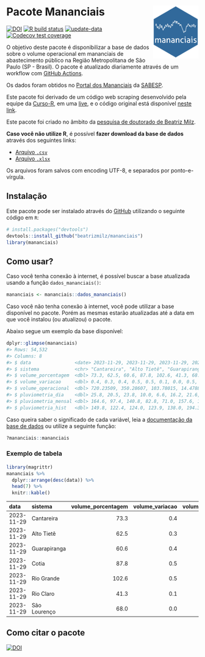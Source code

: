 
<!-- README.md is generated from README.Rmd. Please edit that file -->

# Pacote Mananciais <img src="man/figures/hexlogo.png" align="right" width = "120px"/>

<!-- badges: start -->

[![DOI](https://zenodo.org/badge/DOI/10.5281/zenodo.4733056.svg)](https://doi.org/10.5281/zenodo.4733056)
[![R build
status](https://github.com/beatrizmilz/mananciais/workflows/R-CMD-check/badge.svg)](https://github.com/beatrizmilz/mananciais/actions)
[![update-data](https://github.com/beatrizmilz/mananciais/actions/workflows/2-update_data.yaml/badge.svg)](https://github.com/beatrizmilz/mananciais/actions/workflows/2-update_data.yaml)
[![Codecov test
coverage](https://codecov.io/gh/beatrizmilz/mananciais/branch/master/graph/badge.svg)](https://codecov.io/gh/beatrizmilz/mananciais?branch=master)
<!-- badges: end -->

O objetivo deste pacote é disponibilizar a base de dados sobre o volume
operacional em mananciais de abastecimento público na Região
Metropolitana de São Paulo (SP - Brasil). O pacote é atualizado
diariamente através de um workflow com [GitHub
Actions](https://github.com/beatrizmilz/mananciais/actions).

Os dados foram obtidos no [Portal dos
Mananciais](http://mananciais.sabesp.com.br/Situacao) da
[SABESP](http://site.sabesp.com.br/site/Default.aspx).

Este pacote foi derivado de um código web scraping desenvolvido pela
equipe da [Curso-R](https://www.curso-r.com/), em uma
[live](https://youtu.be/jvZIxrMmOcQ), e o código original está
disponível [neste
link](https://github.com/curso-r/lives/blob/master/drafts/20200730_scraper_sabesp.R).

Este pacote foi criado no âmbito da [pesquisa de doutorado de Beatriz
Milz](https://beatrizmilz.github.io/tese/).

**Caso você não utilize R**, é possível **fazer download da base de
dados** através dos seguintes links:

- [Arquivo
  `.csv`](https://github.com/beatrizmilz/mananciais/raw/master/inst/extdata/mananciais.csv)
- [Arquivo
  `.xlsx`](https://github.com/beatrizmilz/mananciais/blob/master/inst/extdata/mananciais.xlsx?raw=true)

Os arquivos foram salvos com encoding UTF-8, e separados por
ponto-e-vírgula.

## Instalação

Este pacote pode ser instalado através do [GitHub](https://github.com/)
utilizando o seguinte código em `R`:

``` r
# install.packages("devtools")
devtools::install_github("beatrizmilz/mananciais")
library(mananciais)
```

## Como usar?

Caso você tenha conexão à internet, é possível buscar a base atualizada
usando a função `dados_mananciais()`:

``` r
mananciais <- mananciais::dados_mananciais() 
```

Caso você não tenha conexão à internet, você pode utilizar a base
disponível no pacote. Porém as mesmas estarão atualizadas até a data em
que você instalou (ou atualizou) o pacote.

Abaixo segue um exemplo da base disponível:

``` r
dplyr::glimpse(mananciais)
#> Rows: 54,532
#> Columns: 8
#> $ data                <date> 2023-11-29, 2023-11-29, 2023-11-29, 2023-11-29, 2…
#> $ sistema             <chr> "Cantareira", "Alto Tietê", "Guarapiranga", "Cotia…
#> $ volume_porcentagem  <dbl> 73.3, 62.5, 60.6, 87.8, 102.6, 41.3, 68.0, 72.9, 6…
#> $ volume_variacao     <dbl> 0.4, 0.3, 0.4, 0.5, 0.5, 0.1, 0.0, 0.5, 0.0, 0.1, …
#> $ volume_operacional  <dbl> 720.23509, 350.28607, 103.78015, 14.47886, 115.066…
#> $ pluviometria_dia    <dbl> 25.8, 20.5, 23.8, 10.0, 6.6, 16.2, 21.6, 36.8, 12.…
#> $ pluviometria_mensal <dbl> 164.6, 97.4, 140.8, 82.8, 71.0, 157.6, 158.4, 138.…
#> $ pluviometria_hist   <dbl> 149.8, 122.4, 124.0, 123.9, 138.0, 194.3, 150.4, 1…
```

Caso queira saber o significado de cada variável, leia a [documentação
da base de
dados](https://beatrizmilz.github.io/mananciais/reference/mananciais.html)
ou utilize a seguinte função:

``` r
?mananciais::mananciais
```

### Exemplo de tabela

``` r
library(magrittr)
mananciais %>% 
  dplyr::arrange(desc(data)) %>% 
  head(7) %>%
  knitr::kable()
```

| data       | sistema      | volume_porcentagem | volume_variacao | volume_operacional | pluviometria_dia | pluviometria_mensal | pluviometria_hist |
|:-----------|:-------------|-------------------:|----------------:|-------------------:|-----------------:|--------------------:|------------------:|
| 2023-11-29 | Cantareira   |               73.3 |             0.4 |          720.23509 |             25.8 |               164.6 |             149.8 |
| 2023-11-29 | Alto Tietê   |               62.5 |             0.3 |          350.28607 |             20.5 |                97.4 |             122.4 |
| 2023-11-29 | Guarapiranga |               60.6 |             0.4 |          103.78015 |             23.8 |               140.8 |             124.0 |
| 2023-11-29 | Cotia        |               87.8 |             0.5 |           14.47886 |             10.0 |                82.8 |             123.9 |
| 2023-11-29 | Rio Grande   |              102.6 |             0.5 |          115.06678 |              6.6 |                71.0 |             138.0 |
| 2023-11-29 | Rio Claro    |               41.3 |             0.1 |            5.64714 |             16.2 |               157.6 |             194.3 |
| 2023-11-29 | São Lourenço |               68.0 |             0.0 |           60.39063 |             21.6 |               158.4 |             150.4 |

## Como citar o pacote

[![DOI](https://zenodo.org/badge/DOI/10.5281/zenodo.4733056.svg)](https://doi.org/10.5281/zenodo.4733056)

